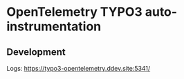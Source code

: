 # OpenTelemetry TYPO3 auto-instrumentation

## Development

Logs: https://typo3-opentelemetry.ddev.site:5341/
